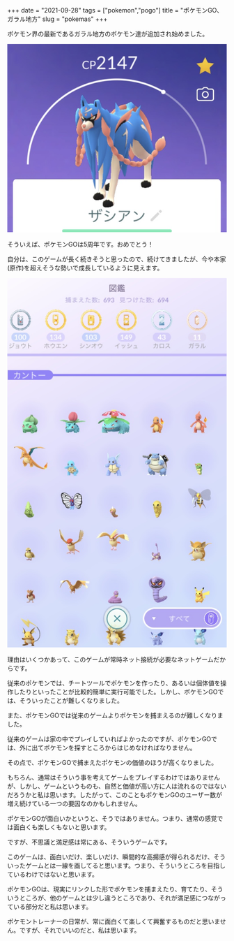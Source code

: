+++
date = "2021-09-28"
tags = ["pokemon","pogo"]
title = "ポケモンGO、ガラル地方"
slug = "pokemas"
+++

ポケモン界の最新であるガラル地方のポケモン達が追加され始めました。

![](https://raw.githubusercontent.com/syui/img/master/other/pokemongo_20210929_0015.jpg)

そういえば、ポケモンGOは5周年です。おめでとう！

自分は、このゲームが長く続きそうと思ったので、続けてきましたが、今や本家(原作)を超えそうな勢いで成長しているように見えます。

![](https://raw.githubusercontent.com/syui/img/master/other/pokemongo_20210929_0016.jpg)

理由はいくつかあって、このゲームが常時ネット接続が必要なネットゲームだからです。

従来のポケモンでは、チートツールでポケモンを作ったり、あるいは個体値を操作したりといったことが比較的簡単に実行可能でした。しかし、ポケモンGOでは、そういったことが難しくなりました。

また、ポケモンGOでは従来のゲームよりポケモンを捕まえるのが難しくなりました。

従来のゲームは家の中でプレイしていればよかったのですが、ポケモンGOでは、外に出てポケモンを探すところからはじめなければなりません。

その点で、ポケモンGOで捕まえたポケモンの価値のほうが高くなりました。

もちろん、通常はそういう事を考えてゲームをプレイするわけではありませんが、しかし、ゲームというものも、自然と価値が高い方に人は流れるのではないだろうかと私は思います。したがって、このこともポケモンGOのユーザー数が増え続けている一つの要因なのかもしれません。

ポケモンGOが面白いかというと、そうではありません。つまり、通常の感覚では面白くも楽しくもないと思います。

ですが、不思議と満足感は常にある、そういうゲームです。

このゲームは、面白いだけ、楽しいだけ、瞬間的な高揚感が得られるだけ、そういったゲームとは一線を画してると思います。つまり、そういうところを目指しているわけではないと思います。

ポケモンGOは、現実にリンクした形でポケモンを捕まえたり、育てたり、そういうところが、他のゲームとは少し違うところであり、それが満足感につながっている部分だと私は思います。

ポケモントレーナーの日常が、常に面白くて楽しくて興奮するものだと思いません。ですが、それでいいのだと、私は思います。

